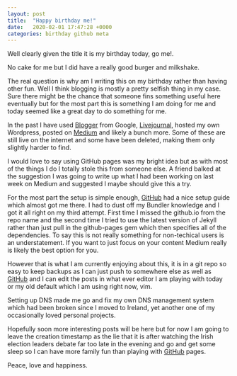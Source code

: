 ```yaml
---
layout: post
title:  "Happy birthday me!"
date:   2020-02-01 17:47:28 +0000
categories: birthday github meta
---
```

Well clearly given the title it is my birthday today, go me!.

No cake for me but I did have a really good burger and milkshake.

The real question is why am I writing this on my birthday rather than having other fun. Well I think blogging is mostly a pretty selfish thing in my case. Sure there might be the chance that someone fins something useful here eventually but for the most part this is something I am doing for me and today seemed like a great day to do something for me.

In the past I have used [Blogger][blogger] from Google, [Livejournal][livejournal], hosted my own Wordpress, posted on [Medium][lazzurs-medium] and likely a bunch more. Some of these are still live on the internet and some have been deleted, making them only slightly harder to find.

I would love to say using GitHub pages was my bright idea but as with most of the things I do I totally stole this from someone else. A friend balked at the suggestion I was going to write up what I had been working on last week on Medium and suggested I maybe should give this a try.

For the most part the setup is simple enough, [GitHub][github] had a nice setup guide which almost got me there. I had to dust off my Bundler knowledge and I got it all right on my third attempt. First time I missed the github.io from the repo name and the second time I tried to use the latest version of Jekyll rather than just pull in the github-pages gem which then specifies all of the dependencies. To say this is not really something for non-techical users is an understatement. If you want to just focus on your content Medium really is likely the best option for you.

However that is what I am currently enjoying about this, it is in a git repo so easy to keep backups as I can just push to somewhere else as well as [GitHub][github] and I can edit the posts in what ever editor I am playing with today or my old default which I am using right now, vim.

Setting up DNS made me go and fix my own DNS management system which had been broken since I moved to Ireland, yet another one of my occasionally loved personal projects.

Hopefully soon more interesting posts will be here but for now I am going to leave the creation timestamp as the lie that it is after watching the Irish election leaders debate far too late in the evening and go and get some sleep so I can have more family fun than playing with [GitHub][github] pages.

Peace, love and happiness.


[blogger]: https://www.blogger.com
[livejournal]: https://www.livejournal.com/
[lazzurs-medium]: https://medium.com/@lazzurs
[github]: https://github.com
